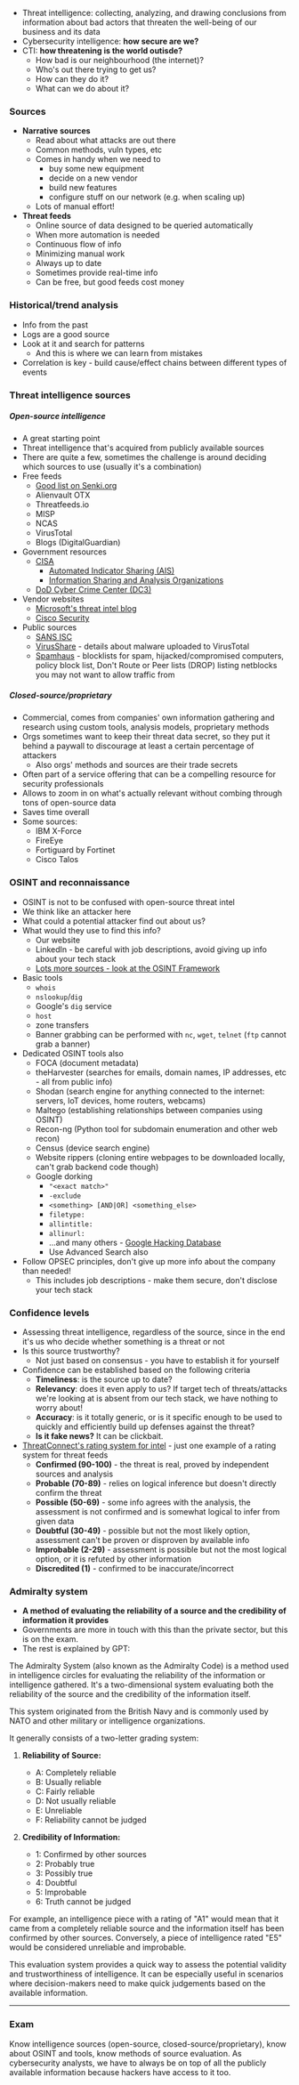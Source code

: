 - Threat intelligence: collecting, analyzing, and drawing conclusions from information about bad actors that threaten the well-being of our business and its data
- Cybersecurity intelligence: **how secure are we?**
- CTI: **how threatening is the world outisde?**
	- How bad is our neighbourhood (the internet)?
	- Who's out there trying to get us?
	- How can they do it?
	- What can we do about it?

### Sources

- **Narrative sources**
	- Read about what attacks are out there
	- Common methods, vuln types, etc
	- Comes in handy when we need to 
		- buy some new equipment
		- decide on a new vendor
		- build new features
		- configure stuff on our network (e.g. when scaling up)
	- Lots of manual effort!
- **Threat feeds**
	- Online source of data designed to be queried automatically
	- When more automation is needed
	- Continuous flow of info
	- Minimizing manual work
	- Always up to date
	- Sometimes provide real-time info
	- Can be free, but good feeds cost money

### Historical/trend analysis

- Info from the past
- Logs are a good source
- Look at it and search for patterns
	- And this is where we can learn from mistakes
- Correlation is key - build cause/effect chains between different types of events

### Threat intelligence sources

##### Open-source intelligence
- A great starting point
- Threat intelligence that's acquired from publicly available sources
- There are quite a few, sometimes the challenge is around deciding which sources to use (usually it's a combination)
- Free feeds
	- [Good list on Senki.org](https://www.senki.org/operators-security-toolkit/open-source-threat-intelligence-feeds/)
	- Alienvault OTX
	- Threatfeeds.io
	- MISP
	- NCAS
	- VirusTotal
	- Blogs (DigitalGuardian)
- Government resources
	- [CISA](https://www.cisa.gov/)
		- [Automated Indicator Sharing (AIS)](https://www.cisa.gov/topics/cyber-threats-and-advisories/information-sharing/automated-indicator-sharing-ais)
		- [Information Sharing and Analysis Organizations](https://www.cisa.gov/information-sharing-and-analysis-organizations-isaos)
	- [DoD Cyber Crime Center (DC3)](https://www.dc3.mil/)
- Vendor websites
	- [Microsoft's threat intel blog](https://www.microsoft.com/en-us/security/blog/topic/threat-intelligence/?sort-by=newest-oldest&date=any)
	- [Cisco Security](https://sec.cloudapps.cisco.com/security/center/home.x)
- Public sources
	- [SANS ISC](https://isc.sans.edu/)
	- [VirusShare](https://virusshare.com/) - details about malware uploaded to VirusTotal
	- [Spamhaus](https://www.spamhaus.org/) - blocklists for spam, hijacked/compromised computers, policy block list, Don't Route or Peer lists (DROP) listing netblocks you may not want to allow traffic from

##### Closed-source/proprietary
- Commercial, comes from companies' own information gathering and research using custom tools, analysis models, proprietary methods
- Orgs sometimes want to keep their threat data secret, so they put it behind a paywall to discourage at least a certain percentage of attackers
	- Also orgs' methods and sources are their trade secrets
- Often part of a service offering that can be a compelling resource for security professionals
- Allows to zoom in on what's actually relevant without combing through tons of open-source data
- Saves time overall
- Some sources:
	- IBM X-Force
	- FireEye
	- Fortiguard by Fortinet
	- Cisco Talos

### OSINT and reconnaissance
- OSINT is not to be confused with open-source threat intel
- We think like an attacker here
- What could a potential attacker find out about us?
- What would they use to find this info?
	- Our website
	- LinkedIn - be careful with job descriptions, avoid giving up info about your tech stack
	- [Lots more sources - look at the OSINT Framework](https://osintframework.com/)
- Basic tools
	- `whois`
	- `nslookup`/`dig`
	- Google's `dig` service
	- `host`
	- zone transfers
	- Banner grabbing can be performed with `nc`, `wget`, `telnet` (`ftp` cannot grab a banner)
- Dedicated OSINT tools also
	- FOCA (document metadata)
	- theHarvester (searches for emails, domain names, IP addresses, etc - all from public info)
	- Shodan (search engine for anything connected to the internet: servers, IoT devices, home routers, webcams)
	- Maltego (establishing relationships between companies using OSINT)
	- Recon-ng (Python tool for subdomain enumeration and other web recon)
	- Census (device search engine)
	- Website rippers (cloning entire webpages to be downloaded locally, can't grab backend code though)
	- Google dorking
		- `"<exact match>"`
		- `-exclude`
		- `<something> [AND|OR] <something_else>`
		- `filetype:`
		- `allintitle:`
		- `allinurl:`
		- ...and many others - [Google Hacking Database](https://www.exploit-db.com/google-hacking-database)
		- Use Advanced Search also
- Follow OPSEC principles, don't give up more info about the company than needed!
	- This includes job descriptions - make them secure, don't disclose your tech stack

### Confidence levels

- Assessing threat intelligence, regardless of the source, since in the end it's us who decide whether something is a threat or not
- Is this source trustworthy? 
	- Not just based on consensus - you have to establish it for yourself
- Confidence can be established based on the following criteria
	- **Timeliness**: is the source up to date?
	- **Relevancy**: does it even apply to us? If target tech of threats/attacks we're looking at is absent from our tech stack, we have nothing to worry about!
	- **Accuracy**: is it totally generic, or is it specific enough to be used to quickly and efficiently build up defenses against the threat?
	- **Is it fake news?** It can be clickbait.
- [ThreatConnect's rating system for intel](https://threatconnect.com/blog/) - just one example of a rating system for threat feeds
	- **Confirmed (90-100)** - the threat is real, proved by independent sources and analysis
	- **Probable (70-89)** - relies on logical inference but doesn't directly confirm the threat
	- **Possible (50-69)** - some info agrees with the analysis, the assessment is not confirmed and is somewhat logical to infer from given data
	- **Doubtful (30-49)** - possible but not the most likely option, assessment can't be proven or disproven by available info
	- **Improbable (2-29)** - assessment is possible but not the most logical option, or it is refuted by other information
	- **Discredited (1)** - confirmed to be inaccurate/incorrect

### Admiralty system

- **A method of evaluating the reliability of a source and the credibility of information it provides**
- Governments are more in touch with this than the private sector, but this is on the exam.
- The rest is explained by GPT:

The Admiralty System (also known as the Admiralty Code) is a method used in intelligence circles for evaluating the reliability of the information or intelligence gathered. It's a two-dimensional system evaluating both the reliability of the source and the credibility of the information itself. 

This system originated from the British Navy and is commonly used by NATO and other military or intelligence organizations.

It generally consists of a two-letter grading system:

1. **Reliability of Source:**
    - A: Completely reliable
    - B: Usually reliable
    - C: Fairly reliable
    - D: Not usually reliable
    - E: Unreliable
    - F: Reliability cannot be judged

2. **Credibility of Information:**
    - 1: Confirmed by other sources
    - 2: Probably true
    - 3: Possibly true
    - 4: Doubtful
    - 5: Improbable
    - 6: Truth cannot be judged

For example, an intelligence piece with a rating of "A1" would mean that it came from a completely reliable source and the information itself has been confirmed by other sources. Conversely, a piece of intelligence rated "E5" would be considered unreliable and improbable. 

This evaluation system provides a quick way to assess the potential validity and trustworthiness of intelligence. It can be especially useful in scenarios where decision-makers need to make quick judgements based on the available information.

---

### Exam

Know intelligence sources (open-source, closed-source/proprietary), know about OSINT and tools, know methods of source evaluation. As cybersecurity analysts, we have to always be on top of all the publicly available information because hackers have access to it too.